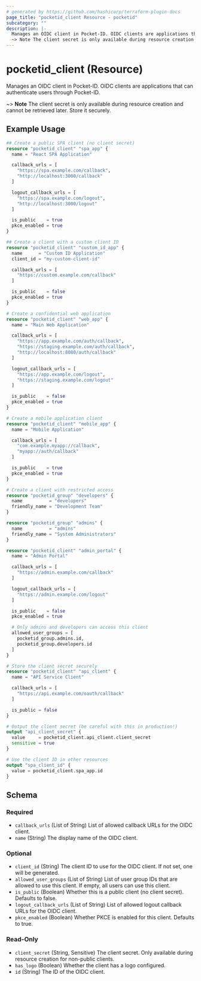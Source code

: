 ```yaml
---
# generated by https://github.com/hashicorp/terraform-plugin-docs
page_title: "pocketid_client Resource - pocketid"
subcategory: ""
description: |-
  Manages an OIDC client in Pocket-ID. OIDC clients are applications that can authenticate users through Pocket-ID.
  ~> Note The client secret is only available during resource creation and cannot be retrieved later. Store it securely.
---
```


# pocketid_client (Resource)

Manages an OIDC client in Pocket-ID. OIDC clients are applications that can authenticate users through Pocket-ID.

~> **Note** The client secret is only available during resource creation and cannot be retrieved later. Store it securely.

## Example Usage

```terraform
## Create a public SPA client (no client secret)
resource "pocketid_client" "spa_app" {
  name = "React SPA Application"

  callback_urls = [
    "https://spa.example.com/callback",
    "http://localhost:3000/callback"
  ]

  logout_callback_urls = [
    "https://spa.example.com/logout",
    "http://localhost:3000/logout"
  ]

  is_public    = true
  pkce_enabled = true
}

## Create a client with a custom client ID
resource "pocketid_client" "custom_id_app" {
  name      = "Custom ID Application"
  client_id = "my-custom-client-id"

  callback_urls = [
    "https://custom.example.com/callback"
  ]

  is_public    = false
  pkce_enabled = true
}

# Create a confidential web application
resource "pocketid_client" "web_app" {
  name = "Main Web Application"

  callback_urls = [
    "https://app.example.com/auth/callback",
    "https://staging.example.com/auth/callback",
    "http://localhost:8080/auth/callback"
  ]

  logout_callback_urls = [
    "https://app.example.com/logout",
    "https://staging.example.com/logout"
  ]

  is_public    = false
  pkce_enabled = true
}

# Create a mobile application client
resource "pocketid_client" "mobile_app" {
  name = "Mobile Application"

  callback_urls = [
    "com.example.myapp://callback",
    "myapp://auth/callback"
  ]

  is_public    = true
  pkce_enabled = true
}

# Create a client with restricted access
resource "pocketid_group" "developers" {
  name          = "developers"
  friendly_name = "Development Team"
}

resource "pocketid_group" "admins" {
  name          = "admins"
  friendly_name = "System Administrators"
}

resource "pocketid_client" "admin_portal" {
  name = "Admin Portal"

  callback_urls = [
    "https://admin.example.com/callback"
  ]

  logout_callback_urls = [
    "https://admin.example.com/logout"
  ]

  is_public    = false
  pkce_enabled = true

  # Only admins and developers can access this client
  allowed_user_groups = [
    pocketid_group.admins.id,
    pocketid_group.developers.id
  ]
}

# Store the client secret securely
resource "pocketid_client" "api_client" {
  name = "API Service Client"

  callback_urls = [
    "https://api.example.com/oauth/callback"
  ]

  is_public = false
}

# Output the client secret (be careful with this in production!)
output "api_client_secret" {
  value     = pocketid_client.api_client.client_secret
  sensitive = true
}

# Use the client ID in other resources
output "spa_client_id" {
  value = pocketid_client.spa_app.id
}
```

<!-- schema generated by tfplugindocs -->
## Schema

### Required

- `callback_urls` (List of String) List of allowed callback URLs for the OIDC client.
- `name` (String) The display name of the OIDC client.

### Optional

- `client_id` (String) The client ID to use for the OIDC client. If not set, one will be generated.
- `allowed_user_groups` (List of String) List of user group IDs that are allowed to use this client. If empty, all users can use this client.
- `is_public` (Boolean) Whether this is a public client (no client secret). Defaults to false.
- `logout_callback_urls` (List of String) List of allowed logout callback URLs for the OIDC client.
- `pkce_enabled` (Boolean) Whether PKCE is enabled for this client. Defaults to true.

### Read-Only

- `client_secret` (String, Sensitive) The client secret. Only available during resource creation for non-public clients.
- `has_logo` (Boolean) Whether the client has a logo configured.
- `id` (String) The ID of the OIDC client.
